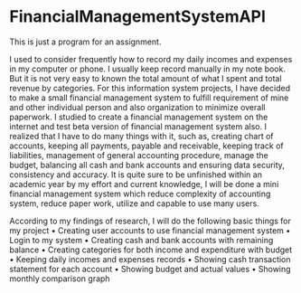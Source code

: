 # FinancialManagementSystemAPI
This is just a program for an assignment.

I used to consider frequently how to record my daily incomes and expenses in my computer or phone. I usually keep record manually in my note book. But it is not very easy to known the total amount of what I spent and total revenue by categories. For this information system projects, I have decided to make a small financial management system to fulfill requirement of mine and other individual person and also organization to minimize overall paperwork. I studied to create a financial management system on the internet and test beta version of financial management system also. I realized that I have to do many things with it, such as, creating chart of accounts, keeping all payments, payable and receivable, keeping track of liabilities, management of general accounting procedure, manage the budget, balancing all cash and bank accounts and ensuring data security, consistency and accuracy. It is quite sure to be unfinished within an academic year by my effort and current knowledge, I will be done a mini financial management system which reduce complexity of accounting system, reduce paper work, utilize and capable to use many users. 

According to my findings of research, I will do the following basic things for my project
•	Creating user accounts to use financial management system
•	Login to my system
•	Creating cash and bank accounts with remaining balance
•	Creating categories for both income and expenditure with budget
•	Keeping daily incomes and expenses records
•	Showing cash transaction statement for each account
•	Showing budget and actual values
•	Showing monthly comparison graph 
